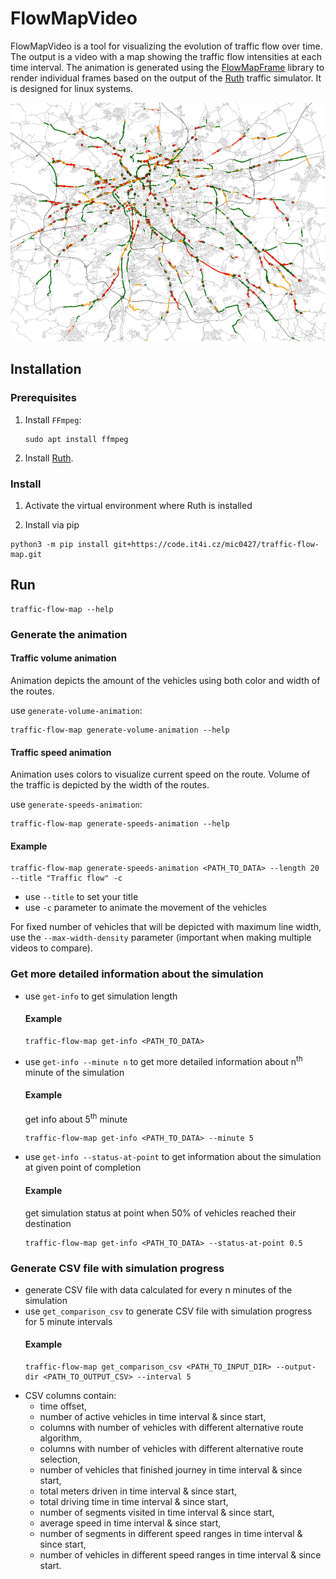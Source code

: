 # FlowMapVideo

FlowMapVideo is a tool for visualizing the evolution of traffic flow over time. The output is a video with a map showing the traffic flow intensities at each time interval. The animation is generated using the [FlowMapFrame](flowmap/flowmapframe) library to render individual frames based on the output of the [Ruth](https://github.com/It4innovations/ruth) traffic simulator. It is designed for linux systems.

![Traffic Flow](./images/traffic-flow.png)

## Installation

### Prerequisites

1. Install `FFmpeg`:

    ```
    sudo apt install ffmpeg
    ```
2. Install [Ruth](https://github.com/It4innovations/ruth).

### Install

1. Activate the virtual environment where Ruth is installed

2. Install via pip
```
python3 -m pip install git+https://code.it4i.cz/mic0427/traffic-flow-map.git
```

## Run
```
traffic-flow-map --help
```

### Generate the animation
#### Traffic volume animation
Animation depicts the amount of the vehicles using both color and width of the routes.

use `generate-volume-animation`:
```
traffic-flow-map generate-volume-animation --help
```

#### Traffic speed animation
Animation uses colors to visualize current speed on the route. Volume of the traffic is depicted by the width of the routes.

use `generate-speeds-animation`:
```
traffic-flow-map generate-speeds-animation --help
```

#### Example
```
traffic-flow-map generate-speeds-animation <PATH_TO_DATA> --length 20 --title "Traffic flow" -c
```
* use `--title` to set your title
* use `-c` parameter to animate the movement of the vehicles

For fixed number of vehicles that will be depicted with maximum line width, use the `--max-width-density` parameter (important when making multiple videos to compare).


### Get more detailed information about the simulation
* use `get-info` to get simulation length
    #### Example
    ```
    traffic-flow-map get-info <PATH_TO_DATA>
    ```
* use `get-info --minute n` to get more detailed information about n<sup>th</sup> minute of the simulation
    #### Example 
    get info about 5<sup>th</sup> minute
    ```
    traffic-flow-map get-info <PATH_TO_DATA> --minute 5
    ```
* use `get-info --status-at-point` to get information about the simulation at given point of completion
    #### Example 
    get simulation status at point when 50% of vehicles reached their destination
    ```
    traffic-flow-map get-info <PATH_TO_DATA> --status-at-point 0.5
    ```
### Generate CSV file with simulation progress
* generate CSV file with data calculated for every n minutes of the simulation
* use `get_comparison_csv` to generate CSV file with simulation progress for 5 minute intervals
    #### Example 
    ```
    traffic-flow-map get_comparison_csv <PATH_TO_INPUT_DIR> --output-dir <PATH_TO_OUTPUT_CSV> --interval 5
    ```
* CSV columns contain:
    * time offset,
    * number of active vehicles in time interval & since start,
    * columns with number of vehicles with different alternative route algorithm,
    * columns with number of vehicles with different alternative route selection,
    * number of vehicles that finished journey in time interval & since start,
    * total meters driven in time interval & since start,
    * total driving time in time interval & since start,
    * number of segments visited in time interval & since start,
    * average speed in time interval & since start,
    * number of segments in different speed ranges in time interval & since start,
    * number of vehicles in different speed ranges in time interval & since start.
